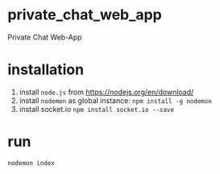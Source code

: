 # private_chat_web_app
Private Chat Web-App

# installation

1. install ```node.js``` from https://nodejs.org/en/download/
2. install ```nodemon``` as global instance: ```npm install -g nodemon```
3. install socket.io ```npm install socket.io --save```

# run

```nodemon index```
